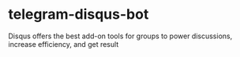 # telegram-disqus-bot
Disqus offers the best add-on tools for groups to power discussions, increase efficiency, and get result

